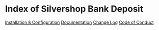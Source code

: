 # Index of Silvershop Bank Deposit

[Installation & Configuration](/installationconfiguration.md)
[Documentation](/documentation.md)
[Change Log](/changelog.md)
[Code of Conduct](/codeofconduct.md)

